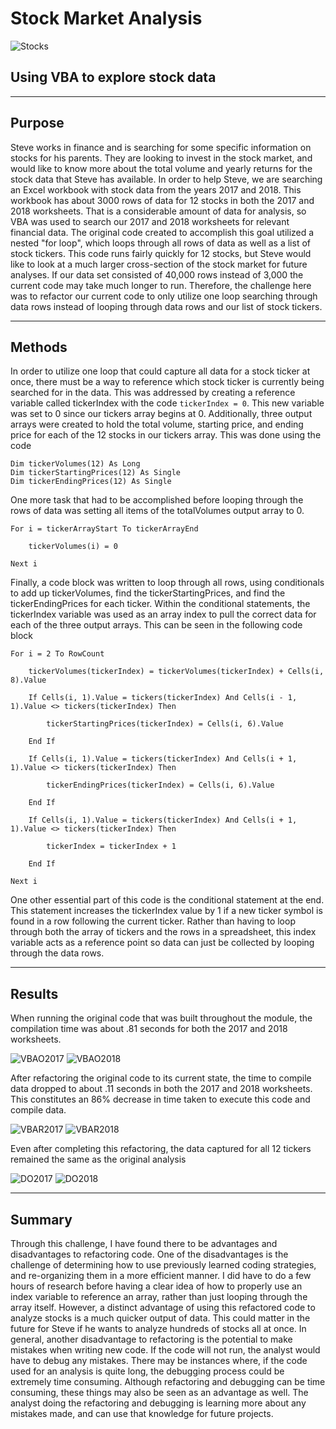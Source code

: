 # Stock Market Analysis

![Stocks](https://github.com/Mots94/stock-analysis/blob/main/Resources/Stocks.png)

## Using VBA to explore stock data

---
## Purpose
Steve works in finance and is searching for some specific information on stocks for his parents.  They are looking to invest in the stock market, and would like to know more about the total volume and yearly returns for the stock data that Steve has available.  In order to help Steve, we are searching an Excel workbook with stock data from the years 2017 and 2018.  This workbook has about 3000 rows of data for 12 stocks in both the 2017 and 2018 worksheets.  That is a considerable amount of data for analysis, so VBA was used to search our 2017 and 2018 worksheets for relevant financial data.  The original code created to accomplish this goal utilized a nested "for loop", which loops through all rows of data as well as a list of stock tickers.  This code runs fairly quickly for 12 stocks, but Steve would like to look at a much larger cross-section of the stock market for future analyses.  If our data set consisted of 40,000 rows instead of 3,000 the current code may take much longer to run.  Therefore, the challenge here was to refactor our current code to only utilize one loop searching through data rows instead of looping through data rows and our list of stock tickers. 

---
## Methods
In order to utilize one loop that could capture all data for a stock ticker at once, there must be a way to reference which stock ticker is currently being searched for in the data.  This was addressed by creating a reference variable called tickerIndex with the code `tickerIndex = 0`.   This new variable was set to 0 since our tickers array begins at 0.  Additionally, three output arrays were created to hold the total volume, starting price, and ending price for each of the 12 stocks in our tickers array.  This was done using the code 
``` 
Dim tickerVolumes(12) As Long
Dim tickerStartingPrices(12) As Single
Dim tickerEndingPrices(12) As Single  
```
One more task that had to be accomplished before looping through the rows of data was setting all items of the totalVolumes output array to 0. 
```
For i = tickerArrayStart To tickerArrayEnd
        
    tickerVolumes(i) = 0
        
Next i
```
Finally, a code block was written to loop through all rows, using conditionals to add up tickerVolumes, find the tickerStartingPrices, and find the tickerEndingPrices for each ticker.  Within the conditional statements, the tickerIndex variable was used as an array index to pull the correct data for each of the three output arrays.  This can be seen in the following code block
```
For i = 2 To RowCount
    
    tickerVolumes(tickerIndex) = tickerVolumes(tickerIndex) + Cells(i, 8).Value
    
    If Cells(i, 1).Value = tickers(tickerIndex) And Cells(i - 1, 1).Value <> tickers(tickerIndex) Then
    
        tickerStartingPrices(tickerIndex) = Cells(i, 6).Value
        
    End If
    
    If Cells(i, 1).Value = tickers(tickerIndex) And Cells(i + 1, 1).Value <> tickers(tickerIndex) Then
    
        tickerEndingPrices(tickerIndex) = Cells(i, 6).Value
            
    End If
        
    If Cells(i, 1).Value = tickers(tickerIndex) And Cells(i + 1, 1).Value <> tickers(tickerIndex) Then
    
        tickerIndex = tickerIndex + 1
        
    End If
    
Next i
```
One other essential part of this code is the conditional statement at the end.  This statement increases the tickerIndex value by 1 if a new ticker symbol is found in a row following the current ticker.  Rather than having to loop through both the array of tickers and the rows in a spreadsheet, this index variable acts as a reference point so data can just be collected by looping through the data rows. 

---
## Results
When running the original code that was built throughout the module, the compilation time was about .81 seconds for both the 2017 and 2018 worksheets.

![VBAO2017](https://github.com/Mots94/stock-analysis/blob/main/Resources/VBA_Challenge_2017_Original.PNG)
![VBAO2018](https://github.com/Mots94/stock-analysis/blob/main/Resources/VBA_Challenge_2018_Original.PNG)

After refactoring the original code to its current state, the time to compile data dropped to about .11 seconds in both the 2017 and 2018 worksheets. This constitutes an 86% decrease in time taken to execute this code and compile data.  

![VBAR2017](https://github.com/Mots94/stock-analysis/blob/main/Resources/VBA_Challenge_2017_Refactored.PNG)
![VBAR2018](https://github.com/Mots94/stock-analysis/blob/main/Resources/VBA_Challenge_2018_Refactored.PNG)

Even after completing this refactoring, the data captured for all 12 tickers remained the same as the original analysis

![DO2017](https://github.com/Mots94/stock-analysis/blob/main/Resources/Data_Output_2017.PNG)
![DO2018](https://github.com/Mots94/stock-analysis/blob/main/Resources/Data_Output_2018.PNG) 

---
## Summary
Through this challenge, I have found there to be advantages and disadvantages to refactoring code.  One of the disadvantages is the challenge of determining how to use previously learned coding strategies, and re-organizing them in a more efficient manner.  I did have to do a few hours of research before having a clear idea of how to properly use an index variable to reference an array, rather than just looping through the array itself.  However, a distinct advantage of using this refactored code to analyze stocks is a much quicker output of data.  This could matter in the future for Steve if he wants to analyze hundreds of stocks all at once.  In general, another disadvantage to refactoring is the potential to make mistakes when writing new code.  If the code will not run, the analyst would have to debug any mistakes.  There may be instances where, if the code used for an analysis is quite long, the debugging process could be extremely time consuming.  Although refactoring and debugging can be time consuming, these things may also be seen as an advantage as well.  The analyst doing the refactoring and debugging is learning more about any mistakes made, and can use that knowledge for future projects.